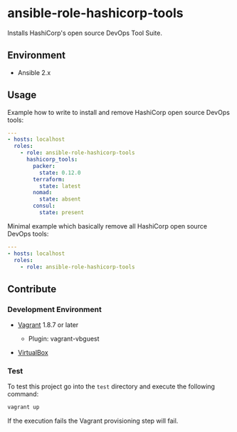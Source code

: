 # ansible-role-hashicorp-tools

Installs HashiCorp's open source DevOps Tool Suite.

## Environment

* Ansible 2.x

## Usage

Example how to write to install and remove HashiCorp open source DevOps tools:

```yaml
---
- hosts: localhost
  roles:
    - role: ansible-role-hashicorp-tools
      hashicorp_tools:
        packer:
          state: 0.12.0
        terraform:
          state: latest
        nomad:
          state: absent
        consul:
          state: present
```

Minimal example which basically remove all HashiCorp open source DevOps tools:

```yaml
---
- hosts: localhost
  roles:
    - role: ansible-role-hashicorp-tools
```

## Contribute

### Development Environment

* [Vagrant](https://www.vagrantup.com/) 1.8.7 or later
  * Plugin: vagrant-vbguest

* [VirtualBox](https://www.virtualbox.org/)

### Test

To test this project go into the `test` directory and execute the following command:

```bash
vagrant up
```

If the execution fails the Vagrant provisioning step will fail.